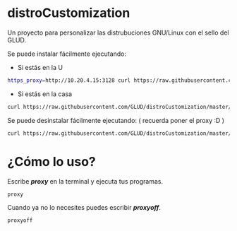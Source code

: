 # distroCustomization
Un proyecto para personalizar las distrubuciones GNU/Linux con el sello del GLUD.

Se puede instalar fácilmente ejecutando:
* Si estás en la U
```bash
https_proxy=http://10.20.4.15:3128 curl https://raw.githubusercontent.com/GLUD/distroCustomization/master/instalar.sh | bash
```
* Si estás en la casa
```bash
curl https://raw.githubusercontent.com/GLUD/distroCustomization/master/instalar.sh | bash
```

Se puede desinstalar fácilmente ejecutando: ( recuerda poner el proxy :D )
```bash
curl https://raw.githubusercontent.com/GLUD/distroCustomization/master/desinstalar.sh | bash
```

# ¿Cómo lo uso?
Escribe ***proxy*** en la terminal y ejecuta tus programas.
```bash
proxy
```
Cuando ya no lo necesites puedes escribir ***proxyoff***.
```bash
proxyoff
```
